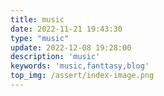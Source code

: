 ```yaml
---
title: music
date: 2022-11-21 19:43:30
type: "music"
update: 2022-12-08 19:28:00
description: 'music'
keywords: 'music,fanttasy,blog'
top_img: /assert/index-image.png
---
```

